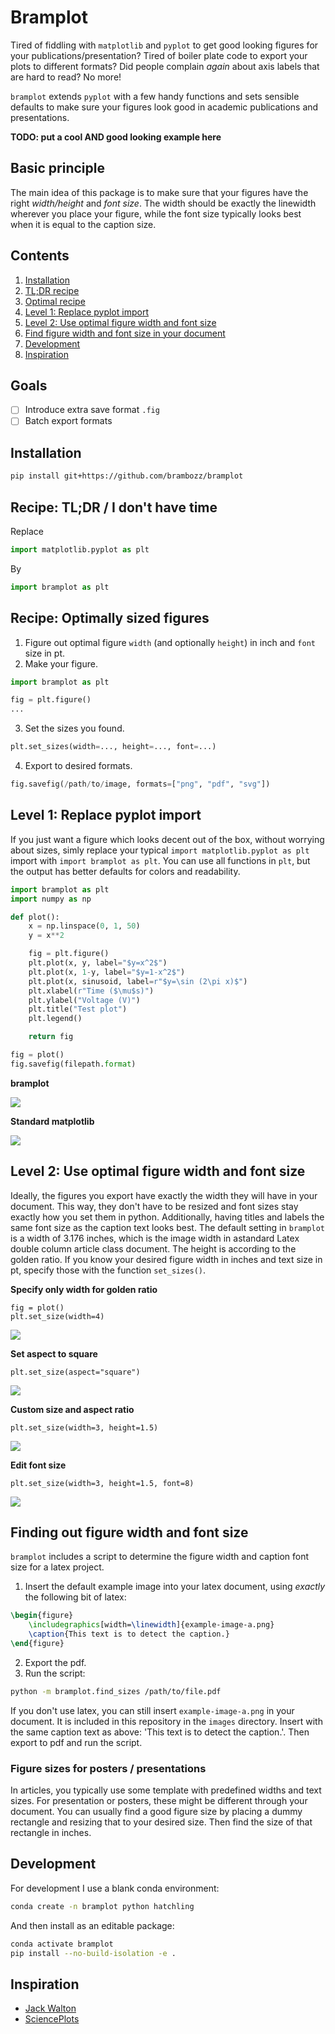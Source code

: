 # Bramplot

Tired of fiddling with `matplotlib` and `pyplot` to get good looking figures for your publications/presentation?
Tired of boiler plate code to export your plots to different formats?
Did people complain *again* about axis labels that are hard to read?
No more!

`bramplot` extends `pyplot` with a few handy functions and sets sensible defaults to make sure your figures look good in academic publications and presentations.

**TODO: put a cool AND good looking example here**

## Basic principle

The main idea of this package is to make sure that your figures have the right *width/height* and *font size*.
The width should be exactly the linewidth wherever you place your figure, while the font size typically looks best when it is equal to the caption size.

## Contents

1. [Installation](#installation)
1. [TL;DR recipe](#recipe-tldr--i-dont-have-time)
1. [Optimal recipe](#recipe-optimally-sized-figures)
1. [Level 1: Replace pyplot import](#level-1-replace-pyplot-import)
1. [Level 2: Use optimal figure width and font size](#level-2-use-optimal-figure-width-and-font-size)
1. [Find figure width and font size in your document](#finding-out-figure-width-and-font-size)
1. [Development](#development)
1. [Inspiration](#inspiration)

## Goals

- [ ] Introduce extra save format `.fig`
- [ ] Batch export formats

## Installation

```sh
pip install git+https://github.com/brambozz/bramplot
```

## Recipe: TL;DR / I don't have time

Replace

```py
import matplotlib.pyplot as plt
```

By

```py
import bramplot as plt
```

## Recipe: Optimally sized figures

1. Figure out optimal figure `width` (and optionally `height`) in inch and `font` size in pt.
2. Make your figure.

```py
import bramplot as plt

fig = plt.figure()
...
```

3. Set the sizes you found.

```py
plt.set_sizes(width=..., height=..., font=...)
```

4. Export to desired formats.

```py
fig.savefig(/path/to/image, formats=["png", "pdf", "svg"])
```

## Level 1: Replace pyplot import

If you just want a figure which looks decent out of the box, without worrying about sizes, simly replace your typical `import matplotlib.pyplot as plt` import with `import bramplot as plt`.
You can use all functions in `plt`, but the output has better defaults for colors and readability.

```py
import bramplot as plt
import numpy as np

def plot():
    x = np.linspace(0, 1, 50)
    y = x**2

    fig = plt.figure()
    plt.plot(x, y, label="$y=x^2$")
    plt.plot(x, 1-y, label="$y=1-x^2$")
    plt.plot(x, sinusoid, label=r"$y=\sin (2\pi x)$")
    plt.xlabel(r"Time ($\mu$s)")
    plt.ylabel("Voltage (V)")
    plt.title("Test plot")
    plt.legend()

    return fig

fig = plot()
fig.savefig(filepath.format)
```

**bramplot**

![](images/bramplot.png)

**Standard matplotlib**

![](images/matplotlib.png)

## Level 2: Use optimal figure width and font size

Ideally, the figures you export have exactly the width they will have in your document.
This way, they don't have to be resized and font sizes stay exactly how you set them in python.
Additionally, having titles and labels the same font size as the caption text looks best.
The default setting in `bramplot` is a width of 3.176 inches, which is the image width in astandard Latex double column article class document.
The height is according to the golden ratio.
If you know your desired figure width in inches and text size in pt, specify those with the function `set_sizes()`.

**Specify only width for golden ratio**

```
fig = plot()
plt.set_size(width=4)
```

![](images/bramplot_width_4.png)

**Set aspect to square**

```
plt.set_size(aspect="square")
```

![](images/bramplot_square.png)

**Custom size and aspect ratio**

```
plt.set_size(width=3, height=1.5)
```

![](images/bramplot_width_3_half_aspect.png)

**Edit font size**

```
plt.set_size(width=3, height=1.5, font=8)
```

![](images/bramplot_width_3_half_aspect_font_8.png)

## Finding out figure width and font size

`bramplot` includes a script to determine the figure width and caption font size for a latex project.

1. Insert the default example image into your latex document, using *exactly* the following bit of latex:

```tex
\begin{figure}
    \includegraphics[width=\linewidth]{example-image-a.png}
    \caption{This text is to detect the caption.}
\end{figure}
```

2. Export the pdf.
3. Run the script:

```sh
python -m bramplot.find_sizes /path/to/file.pdf
```

If you don't use latex, you can still insert `example-image-a.png` in your document.
It is included in this repository in the `images` directory.
Insert with the same caption text as above: 'This text is to detect the caption.'.
Then export to pdf and run the script.

### Figure sizes for posters / presentations

In articles, you typically use some template with predefined widths and text sizes.
For presentation or posters, these might be different through your document.
You can usually find a good figure size by placing a dummy rectangle and resizing that to your desired size.
Then find the size of that rectangle in inches.

## Development

For development I use a blank conda environment:

```sh
conda create -n bramplot python hatchling
```

And then install as an editable package:

```sh
conda activate bramplot
pip install --no-build-isolation -e .
```

## Inspiration

- [Jack Walton](https://jwalton.info/Embed-Publication-Matplotlib-Latex/)
- [SciencePlots](https://github.com/garrettj403/SciencePlots)
